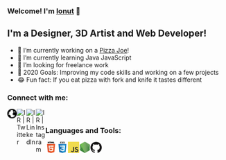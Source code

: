 ### Welcome! I'm [Ionut][website] 👋

## I'm a Designer, 3D Artist and Web Developer!
- 🤖 I’m currently working on a [Pizza Joe][bot]!
- 📖 I’m currently learning Java JavaScript
- 👀 I’m looking for freelance work
- 🥅 2020 Goals: Improving my code skills and working on a few projects
- 😂 Fun fact: If you eat pizza with fork and knife it tastes different

### Connect with me:

[<img align="left" alt="IRP.com" width="22px" src="https://raw.githubusercontent.com/iconic/open-iconic/master/svg/globe.svg" />][website]
[<img align="left" alt="IR | Twitter" width="22px" src="https://cdn.jsdelivr.net/npm/simple-icons@v3/icons/twitter.svg" />][twitter]
[<img align="left" alt="IR | LinkedIn" width="22px" src="https://cdn.jsdelivr.net/npm/simple-icons@v3/icons/linkedin.svg" />][linkedin]
[<img align="left" alt="IR | Instagram" width="22px" src="https://cdn.jsdelivr.net/npm/simple-icons@v3/icons/instagram.svg" />][instagram]

<br />

### Languages and Tools:

[<img align="left" alt="HTML5" width="26px" src="https://raw.githubusercontent.com/github/explore/80688e429a7d4ef2fca1e82350fe8e3517d3494d/topics/html/html.png" />][website]
[<img align="left" alt="CSS3" width="26px" src="https://raw.githubusercontent.com/github/explore/80688e429a7d4ef2fca1e82350fe8e3517d3494d/topics/css/css.png" />][website]
[<img align="left" alt="JavaScript" width="26px" src="https://raw.githubusercontent.com/github/explore/80688e429a7d4ef2fca1e82350fe8e3517d3494d/topics/javascript/javascript.png" />][website]
[<img align="left" alt="Node.js" width="26px" src="https://raw.githubusercontent.com/github/explore/80688e429a7d4ef2fca1e82350fe8e3517d3494d/topics/nodejs/nodejs.png" />][website]
[<img align="left" alt="GitHub" width="26px" src="https://raw.githubusercontent.com/github/explore/78df643247d429f6cc873026c0622819ad797942/topics/github/github.png" />][website]

<br />
<br />

[website]: https://ionutrogojan.github.io/ionutrogojanportfolio.github.io/
[twitter]: https://twitter.com/ionutRogojan_
[instagram]: https://instagram.com/ionut.donut
[linkedin]: https://www.linkedin.com/in/ionut-rogojan-7028b6145/
[bot]: https://top.gg/bot/723293726515921027
